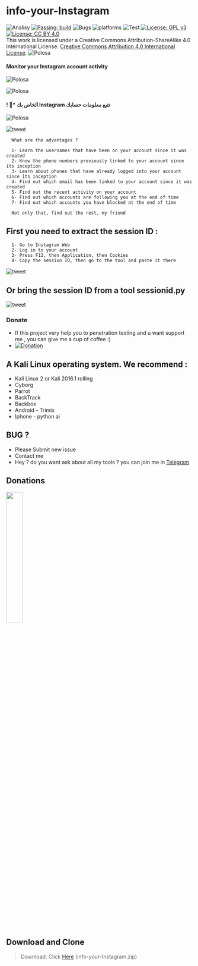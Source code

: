 # info-your-Instagram



![Analisy](https://img.shields.io/badge/quality-4.862-success)
[![Passing: build](https://img.shields.io/badge/build-passing-green.svg)](https://img.shields.io/badge/build-passing-green)
![Bugs](https://img.shields.io/badge/bug%2072-fixed-blueviolet)
![platforms](https://img.shields.io/badge/platform's-Linux%20%7C%20Ubuntu%20%7C%20Termux%20%7C%20Windows%2010-important)
![Test](https://img.shields.io/badge/test-%E2%9C%94%2078%20%7C%20%E2%9C%98%200-brightgreen)
[![License: GPL v3](https://img.shields.io/badge/License-GPLv3-blue.svg)](https://www.gnu.org/licenses/gpl-3.0)
[![License: CC BY 4.0](https://img.shields.io/badge/License-CC%20BY%204.0-lightgrey.svg)](https://creativecommons.org/licenses/by/4.0/)
</a><br />This work is licensed under a Creative Commons Attribution-ShareAlike 4.0 International License. <a rel="license" href="http://creativecommons.org/licenses/by/4.0/">Creative Commons Attribution 4.0 International License</a>.
![Polosa](https://user-images.githubusercontent.com/61265099/78818286-19743180-79dd-11ea-84c5-f629f891dd4b.png)
<h4>Monitor your Instagram account activity</h4>

![Polosa](https://user-images.githubusercontent.com/61265099/78818286-19743180-79dd-11ea-84c5-f629f891dd4b.png)


![Polosa](https://up4net.com/uploads2/up4net-74159383-c2e0b600-4c2c-11ea-9aeb-62146b1af5bf.jpeg)

<h4> ! 🎉* الخاص بك Instagram تتبع معلومات حسابك </h4>
 
 ![Polosa](https://user-images.githubusercontent.com/61265099/78818286-19743180-79dd-11ea-84c5-f629f891dd4b.png)
 
 ![tweet](https://a.top4top.io/p_1729gf26g0.jpeg)
 
      What are the advantages ? 
      
      1- Learn the usernames that have been on your account since it was created
      2- Know the phone numbers previously linked to your account since its inception
      3- Learn about phones that have already logged into your account since its inception
      4- Find out which email has been linked to your account since it was created
      5- Find out the recent activity on your account
      6- Find out which accounts are following you at the end of time
      7- Find out which accounts you have blocked at the end of time
      
      Not only that, find out the rest, my friend
 
 
 ## First you need to extract the session ID :
      1- Go to Instagram Web
      2- Log in to your account
      3- Press F12, then Application, then Cookies
      4- Copy the session ID, then go to the tool and paste it there
      
      
![tweet](https://up4net.com/uploads2/up4net-لقطة-الشاشة-2020-09-25-193630.png)
      
## Or bring the session ID from a tool sessionid.py 

![tweet](https://up4net.com/uploads2/up4net-لقطة-الشاشة-2020-09-27-012034.png)
      
### Donate
- If this project very help you to penetration testing  and u want support me , you can give me a cup of coffee :)
- [![Donation](https://img.shields.io/badge/bitcoin-donate-yellow.svg)](https://www.up-00.com/i/00176/4gu5yi4fwmgt.jpg)

## A Kali Linux operating system. We recommend :
- Kali Linux 2 or Kali 2016.1 rolling 
- Cyborg
- Parrot 
- BackTrack 
- Backbox  
- Android - Trimix
- Iphone - python ai 

## BUG ? 
- Please Submit new issue 
- Contact me
- Hey ? do you want ask about all my tools ? you can join me in [Telegram](https://T.me/flaah999)

## Donations 

 <img src="https://www.up-00.com/i/00176/4gu5yi4fwmgt.jpg" width="30%"></img>
 
 ## Download and Clone
 > Download: Click [Here](https://github.com/0xfff0800/info-your-Instagram/archive/master.zip) (info-your-Instagram.zip)
 
